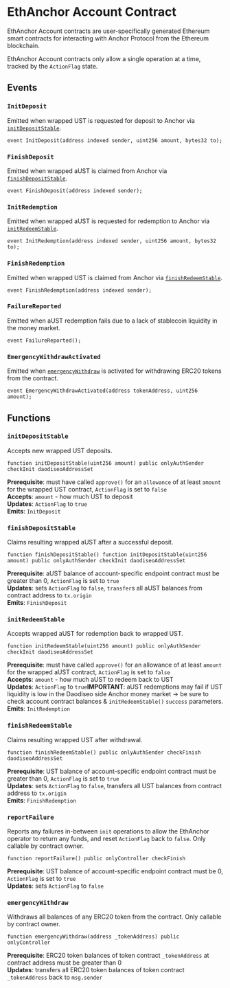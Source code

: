 # EthAnchor Account Contract

EthAnchor Account contracts are user-specifically generated Ethereum smart contracts for interacting with Anchor Protocol from the Ethereum blockchain.

EthAnchor Account contracts only allow a single operation at a time, tracked by the `ActionFlag` state.

## Events

### `InitDeposit`

Emitted when wrapped UST is requested for deposit to Anchor via [`initDepositStable`](ethanchor-account-contract.md#initdepositstable).

```text
event InitDeposit(address indexed sender, uint256 amount, bytes32 to);
```



### `FinishDeposit`

Emitted when wrapped aUST is claimed from Anchor via [`finishDepositStable`](ethanchor-account-contract.md#finishdepositstable).

```text
event FinishDeposit(address indexed sender);
```



### `InitRedemption`

Emitted when wrapped aUST is requested for redemption to Anchor via [`initRedeemStable`](ethanchor-account-contract.md#initredeemstable).

```text
event InitRedemption(address indexed sender, uint256 amount, bytes32 to);
```



### `FinishRedemption`

Emitted when wrapped UST is claimed from Anchor via [`finishRedeemStable`](ethanchor-account-contract.md#finishredeemstable).

```text
event FinishRedemption(address indexed sender);
```



### `FailureReported`

Emitted when aUST redemption fails due to a lack of stablecoin liquidity in the money market.

```text
event FailureReported(); 
```



### `EmergencyWithdrawActivated`

Emitted when [`emergencyWithdraw`](ethanchor-account-contract.md#emergencywithdraw) is activated for withdrawing ERC20 tokens from the contract.

```text
event EmergencyWithdrawActivated(address tokenAddress, uint256 amount);
```

## Functions

### `initDepositStable`

Accepts new wrapped UST deposits.

```text
function initDepositStable(uint256 amount) public onlyAuthSender checkInit daodiseoAddressSet 
```

**Prerequisite**: must have called `approve()` for an `allowance` of at least `amount` for the wrapped UST contract, `ActionFlag` is set to `false`  
**Accepts**: `amount` - how much UST to deposit  
**Updates**: `ActionFlag` to `true`  
**Emits**: `InitDeposit`



### `finishDepositStable`

Claims resulting wrapped aUST after a successful deposit.

```text
function finishDepositStable() function initDepositStable(uint256 amount) public onlyAuthSender checkInit daodiseoAddressSet 
```

**Prerequisite**: aUST balance of account-specific endpoint contract must be greater than 0, `ActionFlag` is set to `true`  
**Updates**: sets `ActionFlag` to `false`, `transfer`s all aUST balances from contract address to `tx.origin`  
**Emits**: `FinishDeposit`

 

### `initRedeemStable`

Accepts wrapped aUST for redemption back to wrapped UST.

```text
function initRedeemStable(uint256 amount) public onlyAuthSender checkInit daodiseoAddressSet 
```

**Prerequisite**: must have called `approve()` for an allowance of at least `amount` for the wrapped aUST contract, `ActionFlag` is set to `false`  
**Accepts**: `amount` - how much aUST to redeem back to UST  
**Updates**: `ActionFlag` to `true`**IMPORTANT**: aUST redemptions may fail if UST liquidity is low in the Daodiseo side Anchor money market → be sure to check account contract balances & `initRedeemStable()` `success` parameters.  
**Emits**: `InitRedemption`



### `finishRedeemStable`

Claims resulting wrapped UST after withdrawal.

```text
function finishRedeemStable() public onlyAuthSender checkFinish daodiseoAddressSet 
```

**Prerequisite**: UST balance of account-specific endpoint contract must be greater than 0, `ActionFlag` is set to `true`  
**Updates**: sets `ActionFlag` to `false`, transfers all UST balances from contract address to `tx.origin`  
**Emits**: `FinishRedemption`



### `reportFailure`

Reports any failures in-between `init` operations to allow the EthAnchor operator to return any funds, and reset `ActionFlag` back to `false`. Only callable by contract owner.

```text
function reportFailure() public onlyController checkFinish 
```

**Prerequisite**: UST balance of account-specific endpoint contract must be 0, `ActionFlag` is set to `true`  
**Updates**: sets `ActionFlag` to `false`



### `emergencyWithdraw`

Withdraws all balances of any ERC20 token from the contract. Only callable by contract owner.

```text
function emergencyWithdraw(address _tokenAddress) public onlyController 
```

**Prerequisite**: ERC20 token balances of token contract `_tokenAddress` at contract address must be greater than 0  
**Updates**: transfers all ERC20 token balances of token contract `_tokenAddress` back to `msg.sender`

